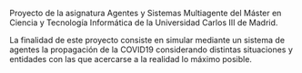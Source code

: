 Proyecto de la asignatura Agentes y Sistemas Multiagente del Máster en
Ciencia y Tecnología Informática de la Universidad Carlos III de Madrid.

La finalidad de este proyecto consiste en simular mediante un sistema de
agentes la propagación de la COVID19 considerando distintas situaciones
y entidades con las que acercarse a la realidad lo máximo posible.
